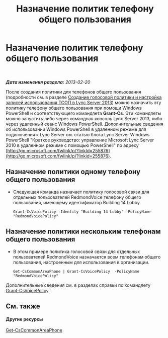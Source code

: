 ﻿---
title: Назначение политик телефону общего пользования
TOCTitle: Назначение политик телефону общего пользования
ms:assetid: f0554fd1-b237-49b3-9eb4-26f4b91f5604
ms:mtpsurl: https://technet.microsoft.com/ru-ru/library/JJ994082(v=OCS.15)
ms:contentKeyID: 52058401
ms.date: 05/19/2016
mtps_version: v=OCS.15
ms.translationtype: HT
---

# Назначение политик телефону общего пользования

 

_**Дата изменения раздела:** 2013-02-20_

После создания политики для телефонов общего пользования (подробности см. в разделе [Создание голосовой политики и настройка записей использования ТСОП в Lync Server 2013](lync-server-2013-create-a-voice-policy-and-configure-pstn-usage-records.md)) можно назначить эту политику телефону общего пользования при помощи Windows PowerShell и соответствующего командлета **Grant-Cs**. Эти командлеты можно запустить либо через командная консоль Lync Server 2013, либо через удаленный сеанс Windows PowerShell. Дополнительные сведения об использовании Windows PowerShell в удаленном режиме для подключения к Lync Server см. статью блога Lync Server Windows PowerShell "Краткое руководство: управление Microsoft Lync Server 2010 в удаленном режиме с помощью PowerShell" по адресу [http://go.microsoft.com/fwlink/p/?linkId=255876](http://go.microsoft.com/fwlink/p/?linkid=255876).


## Назначение политики одному телефону общего пользования

  - Следующая команда назначает политику голосовой связи для отдельных пользователей RedmondVoice телефону общего пользования, имеющему идентификатор Building 14 Lobby.
    
        Grant-CsVoicePolicy -Identity "Building 14 Lobby" -PolicyName "RedmondVoicePolicy"

## Назначение политики нескольким телефонам общего пользования

  - В этом примере политика голосовой связи для отдельных пользователей RedmondVoice назначается всем телефонам общего пользования, настроенным для использования в организации.
    
        Get-CsCommonAreaPhone | Grant-CsVoicePolicy  -PolicyName "RedmondVoicePolicy"

Дополнительные сведения см. в разделах справки по командлету [Grant-CsVoicePolicy](grant-csvoicepolicy.md).

## См. также

#### Другие ресурсы

[Get-CsCommonAreaPhone](get-cscommonareaphone.md)

